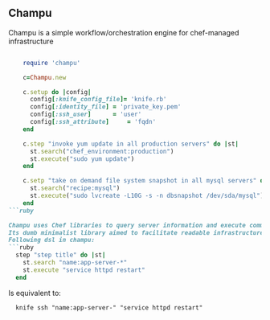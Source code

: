 ## Champu
Champu is a simple workflow/orchestration engine for chef-managed infrastructure

```ruby

    require 'champu'

    c=Champu.new

    c.setup do |config|
      config[:knife_config_file]= 'knife.rb'
      config[:identity_file] = 'private_key.pem'
      config[:ssh_user]      = 'user'
      config[:ssh_attribute]     = 'fqdn'
    end

    c.step "invoke yum update in all production servers" do |st|
      st.search("chef_environment:production")
      st.execute("sudo yum update")
    end

    c.setp "take on demand file system snapshot in all mysql servers" do |st|
      st.search("recipe:mysql")
      st.execute("sudo lvcreate -L10G -s -n dbsnapshot /dev/sda/mysql")
    end
```ruby    

Champu uses Chef libraries to query server information and execute command via ssh into them.
Its dumb minimalist library aimed to facilitate readable infrastructure/deployment work flows.
Following dsl in champu:
```ruby
  step "step title" do |st|
    st.search "name:app-server-*"
    st.execute "service httpd restart"
  end
```
Is equivalent to:
```
  knife ssh "name:app-server-" "service httpd restart" 
```

